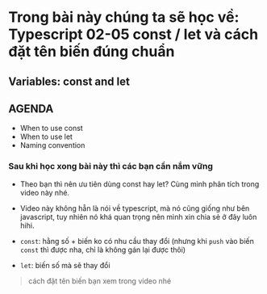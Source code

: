 # Trong bài này chúng ta sẽ học về: Typescript 02-05 const / let và cách đặt tên biến đúng chuẩn

## Variables: const and let

## AGENDA

- When to use const
- When to use let
- Naming convention

### Sau khi học xong bài này thì các bạn cần nắm vững

- Theo bạn thì nên ưu tiên dùng const hay let? Cùng mình phân tích trong video này nhé.

- Video này không hẵn là nói về typescript, mà nó cũng giống như bên javascript, tuy nhiên nó khá quan trọng nên mình xin chia sẻ ở đây luôn hihi.

- `const`: hằng số + biến ko có nhu cầu thay đổi (nhưng khi `push` vào biến `const` thì được nha, chỉ là không gán lại được thôi)

- `let`: biến số mà sẽ thay đổi

> cách đặt tên biến bạn xem trong video nhé
